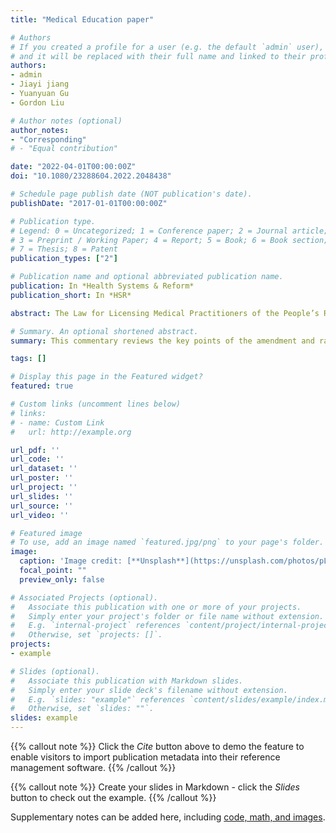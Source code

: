 ```yaml
---
title: "Medical Education paper"

# Authors
# If you created a profile for a user (e.g. the default `admin` user), write the username (folder name) here 
# and it will be replaced with their full name and linked to their profile.
authors:
- admin
- Jiayi jiang
- Yuanyuan Gu
- Gordon Liu

# Author notes (optional)
author_notes:
- "Corresponding"
# - "Equal contribution"

date: "2022-04-01T00:00:00Z"
doi: "10.1080/23288604.2022.2048438"

# Schedule page publish date (NOT publication's date).
publishDate: "2017-01-01T00:00:00Z"

# Publication type.
# Legend: 0 = Uncategorized; 1 = Conference paper; 2 = Journal article;
# 3 = Preprint / Working Paper; 4 = Report; 5 = Book; 6 = Book section;
# 7 = Thesis; 8 = Patent
publication_types: ["2"]

# Publication name and optional abbreviated publication name.
publication: In *Health Systems & Reform*
publication_short: In *HSR*

abstract: The Law for Licensing Medical Practitioners of the People’s Republic of China, enacted in 1999, was amended in 2021. This commentary reviews the key points of the amendment and raises doubts as to one of its points. Specifically, we argue that the minimum education level required to take the physicians’ licensing examination should be set to completion of a bachelor degree, instead of a vocational diploma or junior college graduation as in the 2021 amendment. China adopted a system of multi-tiered medical education more than 70 years ago. This policy has resulted in a threshold of entry-level medical education far below the global standards. The highly heterogeneous education background of physicians in China has led to low standards of practicing physicians, which in turn have significantly negative impacts on the health care market. We illustrate changes over time in the educational distribution and regional distribution of practicing physicians in China, and present reasons to improve entry-level educational standards, by setting the physician licensing threshold at an appropriate level. This will not only improve the overall quality of physicians but will also help address equity and efficiency issues in the health care market.

# Summary. An optional shortened abstract.
summary: This commentary reviews the key points of the amendment and raises doubts as to one of its points.

tags: []

# Display this page in the Featured widget?
featured: true

# Custom links (uncomment lines below)
# links:
# - name: Custom Link
#   url: http://example.org

url_pdf: ''
url_code: ''
url_dataset: ''
url_poster: ''
url_project: ''
url_slides: ''
url_source: ''
url_video: ''

# Featured image
# To use, add an image named `featured.jpg/png` to your page's folder. 
image:
  caption: 'Image credit: [**Unsplash**](https://unsplash.com/photos/pLCdAaMFLTE)'
  focal_point: ""
  preview_only: false

# Associated Projects (optional).
#   Associate this publication with one or more of your projects.
#   Simply enter your project's folder or file name without extension.
#   E.g. `internal-project` references `content/project/internal-project/index.md`.
#   Otherwise, set `projects: []`.
projects:
- example

# Slides (optional).
#   Associate this publication with Markdown slides.
#   Simply enter your slide deck's filename without extension.
#   E.g. `slides: "example"` references `content/slides/example/index.md`.
#   Otherwise, set `slides: ""`.
slides: example
---
```


{{% callout note %}}
Click the *Cite* button above to demo the feature to enable visitors to import publication metadata into their reference management software.
{{% /callout %}}

{{% callout note %}}
Create your slides in Markdown - click the *Slides* button to check out the example.
{{% /callout %}}

Supplementary notes can be added here, including [code, math, and images](https://wowchemy.com/docs/writing-markdown-latex/).
